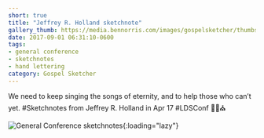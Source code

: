 ```yaml
---
short: true
title: "Jeffrey R. Holland sketchnote"
gallery_thumb: https://media.bennorris.com/images/gospelsketcher/thumbs/apr-17-2-holland.jpg
date: 2017-09-01 06:31:10-0600
tags:
- general conference
- sketchnotes
- hand lettering
category: Gospel Sketcher
---
```


We need to keep singing the songs of eternity, and to help those who can’t yet. #Sketchnotes from Jeffrey R. Holland in Apr 17 #LDSConf ✍🏼⛪️

![General Conference sketchnotes](https://media.bennorris.com/images/gospelsketcher/general-conference/apr-2017/apr-17-2-holland.jpg){:loading="lazy"}
